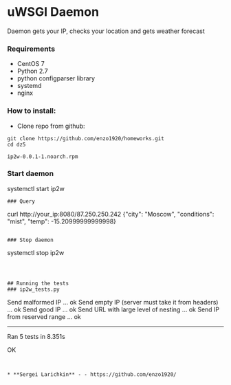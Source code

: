 # uWSGI Daemon 
Daemon gets your IP, checks your location and gets weather forecast


### Requirements
- CentOS 7
- Python 2.7
- python configparser library
- systemd
- nginx

### How to install:
- Clone repo from github:
```
git clone https://github.com/enzo1920/homeworks.git
cd dz5

ip2w-0.0.1-1.noarch.rpm
```

### Start daemon
 
systemctl start ip2w

```
### Query 
```
curl http://your_ip:8080/87.250.250.242
{"city": "Moscow", "conditions": "mist", "temp": -15.20999999999998}
```

### Stop daemon
```
systemctl stop ip2w
```



## Running the tests
### ip2w_tests.py
```
Send malformed IP ... ok
Send empty IP (server must take it from headers) ... ok
Send good IP ... ok
Send URL with large level of nesting ... ok
Send IP from reserved range ... ok

----------------------------------------------------------------------
Ran 5 tests in 8.351s

OK
```


* **Sergei Larichkin** - - https://github.com/enzo1920/


